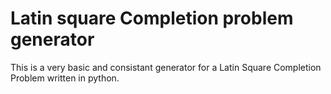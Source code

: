 # Latin square Completion problem generator

This is a very basic and consistant generator for a Latin Square Completion Problem written in python. 
